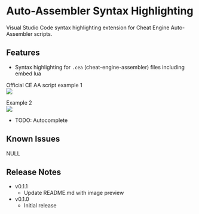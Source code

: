 # Auto-Assembler Syntax Highlighting

Visual Studio Code syntax highlighting extension for Cheat Engine Auto-Assembler scripts.

## Features

* Syntax highlighting for `.cea` (cheat-engine-assembler) files including embed lua

Official CE AA script example 1<br>
![](https://i.imgur.com/FJs9PAV.png)

Example 2<br>
![](https://i.imgur.com/VILg58M.png)

* TODO: Autocomplete

## Known Issues

NULL

## Release Notes
* v0.1.1
  * Update README.md with image preview
* v0.1.0
  * Initial release